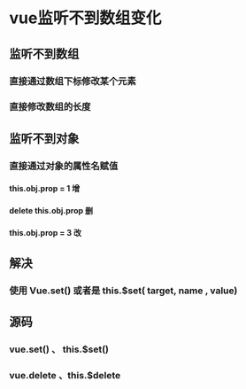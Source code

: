# vue监听不到数组变化

## 监听不到数组

### 直接通过数组下标修改某个元素

### 直接修改数组的长度

## 监听不到对象

### 直接通过对象的属性名赋值

#### this.obj.prop = 1 增

#### delete this.obj.prop 删

#### this.obj.prop = 3 改

## 解决

### 使用 Vue.set() 或者是 this.$set( target, name , value)

## 源码

### vue.set() 、 this.$set()

### vue.delete 、this.$delete
